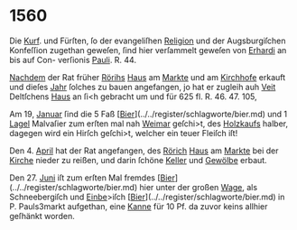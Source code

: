 # 1560

Die [Kurf](../../register/worte/kurf.md). und Fürſten, ſo der evangeliſhen [Religion](../../register/worte/religion.md)
und der Augsburgiſchen Konfeſſion zugethan geweſen, ſind
hier verſammelt geweſen von [Erhardi](../../register/orte/erhardi.md) an bis auf Con-
verſionis [Pauli](../../register/worte/pauli.md). R. 44.

[Nachdem](../../register/worte/nachdem.md) der Rat früher [Rörihs](../../register/worte/rörihs.md) [Haus](../../register/worte/haus.md) am [Markte](../../register/worte/markte.md)
und am [Kirchhofe](../../register/worte/kirchhofe.md) erkauft und dieſes [Jahr](../../register/worte/jahr.md) ſolches zu
bauen angefangen, jo hat er zugleih auh [Veit](../../register/worte/veit.md) Deltſchens
[Haus](../../register/worte/haus.md) an ſi<h gebracht um und für 625 fl. R. 46. 47. 105,

Am 19, [Januar](../../register/worte/januar.md) ſind die 5 Faß [[Bier](../../register/worte/bier.md)](../../register/schlagworte/bier.md) und 1 [Lagel](../../register/worte/lagel.md)
Malvaſier zum erſten mal nah [Weimar](../../register/worte/weimar.md) geſchi>t, des
[Holzkaufs](../../register/worte/holzkaufs.md) halber, dagegen wird ein Hirſch geſchi>t, welcher
ein teuer Fleiſch iſt!

Den 4. [April](../../register/worte/april.md) hat der Rat angefangen, des [Rörich](../../register/worte/rörich.md)
[Haus](../../register/worte/haus.md) am [Markte](../../register/worte/markte.md) bei der [Kirche](../../register/worte/kirche.md) nieder zu reißen, und
darin ſchöne [Keller](../../register/worte/keller.md) und [Gewölbe](../../register/worte/gewölbe.md) erbaut.

Den 27. [Juni](../../register/worte/juni.md) iſt zum erſten Mal fremdes [[Bier](../../register/worte/bier.md)](../../register/schlagworte/bier.md) hier
unter der großen [Wage](../../register/worte/wage.md), als Schneebergiſch und [Einbe](../../register/worte/einbe.md)>iſch
[[Bier](../../register/worte/bier.md)](../../register/schlagworte/bier.md) in P. Pauls3markt aufgethan, eine [Kanne](../../register/worte/kanne.md) für 10 Pf.
da zuvor keins allhier geſhänkt worden.
